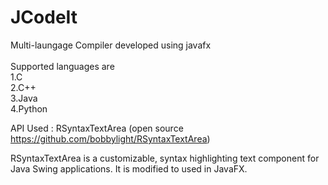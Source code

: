 # JCodeIt
Multi-laungage Compiler developed using javafx<br><br>
Supported languages are       <br>
1.C<br>
2.C++<br>
3.Java<br>
4.Python

API Used : RSyntaxTextArea (open source https://github.com/bobbylight/RSyntaxTextArea)

RSyntaxTextArea is a customizable, syntax highlighting text component for Java Swing applications.
It is modified to used in JavaFX.
